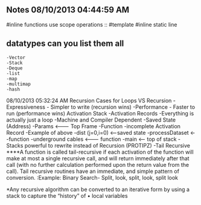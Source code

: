  Notes 08/10/2013 04:44:59 AM 
-------
#inline functions use scope operations :: 
#template
#inline static line

datatypes can you list them all
-------------------------------
	-Vector
	-Stack
	-Deque
	-list
	-map
	-multimap
	-hash
08/10/2013 05:32:24 AM
Recursion
	Cases for Loops VS Recursion
	-Expressiveness - Simpler to write (recursion wins) 
	-Performance - Faster to run (performance wins)
Activation Stack
	-Activation Records 
	-Everything is actually just a loop
	-Machine and Compiler Dependent
		-Saved State				<Activation record>   				(Address)
		-Params                     <Activation record> <--- Top Frame
		-Function                   <Activation record> 
		-incomplete Activation Record  <top of record>
	-Example of above
		-dist (j=0,i=0) <--saved state
		-processDataset <--function
		-underground cables <--- function
		-main <-- top of stack
	-Stacks powerful to rewrite instead of Recursion (PROTIPZ)
	-Tail Recursive	
		****A function is called tail-recursive if each activation of the function will make at most a single recursive call, and will return immediately after that call (with no further calculation performed upon the return value from the call). Tail recursive routines have an immediate, and simple pattern of conversion.
		:Example: Binary Search- Split, look, split, look, split look

*Any recursive algorithm can be converted to an iterative form by using a stack to capture the “history” of
• local variables



